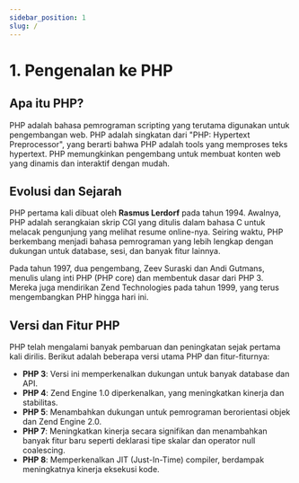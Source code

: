 ```yaml
---
sidebar_position: 1
slug: /
---
```


# 1. Pengenalan ke PHP

## Apa itu PHP?

PHP adalah bahasa pemrograman scripting yang terutama digunakan untuk pengembangan web. PHP adalah singkatan dari "PHP: Hypertext Preprocessor", yang berarti bahwa PHP adalah tools yang memproses teks hypertext. PHP memungkinkan pengembang untuk membuat konten web yang dinamis dan interaktif dengan mudah.

## Evolusi dan Sejarah

PHP pertama kali dibuat oleh **Rasmus Lerdorf** pada tahun 1994. Awalnya, PHP adalah serangkaian skrip CGI yang ditulis dalam bahasa C untuk melacak pengunjung yang melihat resume online-nya. Seiring waktu, PHP berkembang menjadi bahasa pemrograman yang lebih lengkap dengan dukungan untuk database, sesi, dan banyak fitur lainnya.

Pada tahun 1997, dua pengembang, Zeev Suraski dan Andi Gutmans, menulis ulang inti PHP (PHP core) dan membentuk dasar dari PHP 3. Mereka juga mendirikan Zend Technologies pada tahun 1999, yang terus mengembangkan PHP hingga hari ini.

## Versi dan Fitur PHP

PHP telah mengalami banyak pembaruan dan peningkatan sejak pertama kali dirilis. Berikut adalah beberapa versi utama PHP dan fitur-fiturnya:

-  **PHP 3**: Versi ini memperkenalkan dukungan untuk banyak database dan API.
-  **PHP 4**: Zend Engine 1.0 diperkenalkan, yang meningkatkan kinerja dan stabilitas.
-  **PHP 5**: Menambahkan dukungan untuk pemrograman berorientasi objek dan Zend Engine 2.0.
-  **PHP 7**: Meningkatkan kinerja secara signifikan dan menambahkan banyak fitur baru seperti deklarasi tipe skalar dan operator null coalescing.
-  **PHP 8**: Memperkenalkan JIT (Just-In-Time) compiler, berdampak meningkatnya kinerja eksekusi kode.

